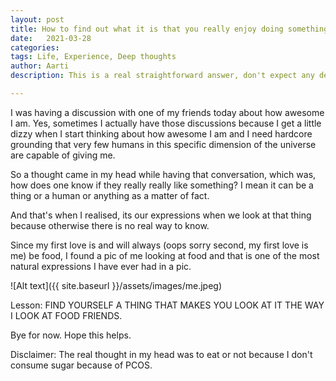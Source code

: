 ```yaml
---
layout: post
title: How to find out what it is that you really enjoy doing something in life?
date:   2021-03-28
categories:
tags: Life, Experience, Deep thoughts
author: Aarti
description: This is a real straightforward answer, don't expect any deep philosphical stuff, please. 

---
```


<!--more-->

I was having a discussion with one of my friends today about how awesome I am. 
Yes, sometimes I actually have those discussions because I get a little dizzy when 
I start thinking about how awesome I am and I need hardcore grounding that very few 
humans in this specific dimension of the universe are capable of giving me. 

So a thought came in my head while having that conversation, which was, how does one 
know if they really really like something? I mean it can be a thing or a human or anything 
as a matter of fact. 

And that's when I realised, its our expressions when we look at that thing because otherwise
there is no real way to know. 

Since my first love is and will always (oops sorry second, my first love is me) be food, I found a pic 
of me looking at food and that is one of the most natural expressions I have ever had in a pic. 

![Alt text]({{ site.baseurl }}/assets/images/me.jpeg)

Lesson: FIND YOURSELF A THING THAT MAKES YOU LOOK AT IT THE WAY I LOOK AT FOOD FRIENDS. 

Bye for now. Hope this helps. 


Disclaimer: The real thought in my head was to eat or not because I don't consume sugar because 
of PCOS. 
















